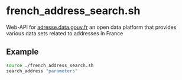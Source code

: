 # french_address_search.sh
Web-API for [adresse.data.gouv.fr](https://adresse.data.gouv.fr) an open data platform that provides various data sets related to addresses in France

## Example
```bash
source ./french_address_search.sh
search_address "parameters"
```
